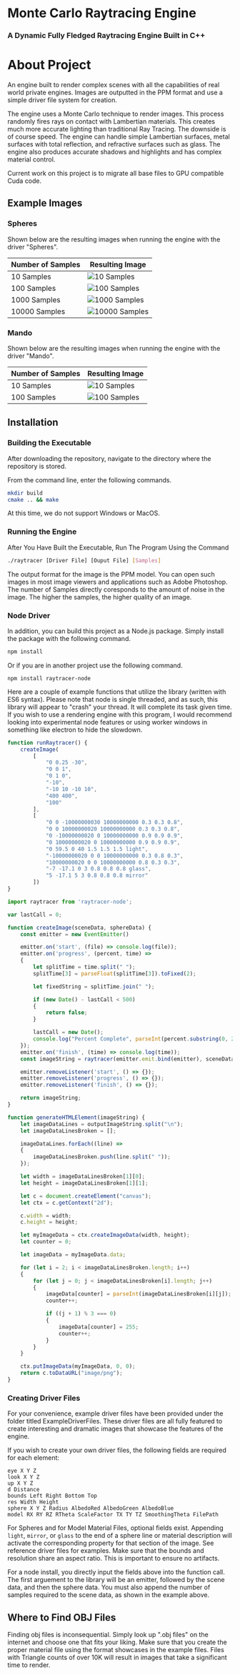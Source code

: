 # Monte Carlo Raytracing Engine

### A Dynamic Fully Fledged Raytracing Engine Built in C++

# About Project

An engine built to render complex scenes with all the capabilities of real world private engines. Images are outputted in the PPM format and use a simple driver file system for creation.

The engine uses a Monte Carlo technique to render images. This process randomly fires rays on contact with Lambertian materials. This creates much more accurate lighting than traditional Ray Tracing. The downside is of course speed. The engine can handle simple Lambertian surfaces, metal surfaces with total reflection, and refractive surfaces such as glass. The engine also produces accurate shadows and highlights and has complex material control.

Current work on this project is to migrate all base files to GPU compatible Cuda code.

## Example Images

### Spheres

Shown below are the resulting images when running the engine with the driver "Spheres".

| Number of Samples | Resulting Image |
| ----------------- | --------------- |
| 10 Samples | ![10 Samples](./ExampleDriverFiles/Spheres/Images/JPG/Spheres10.jpg) |
| 100 Samples | ![100 Samples](./ExampleDriverFiles/Spheres/Images/JPG/Spheres100.jpg) |
| 1000 Samples | ![1000 Samples](./ExampleDriverFiles/Spheres/Images/JPG/Spheres1000.jpg) |
| 10000 Samples | ![10000 Samples](./ExampleDriverFiles/Spheres/Images/JPG/Spheres10000.jpg) |

### Mando

Shown below are the resulting images when running the engine with the driver "Mando".

| Number of Samples | Resulting Image |
| ----------------- | --------------- |
| 10 Samples | ![10 Samples](./ExampleDriverFiles/Mando/Images/JPG/Mando10.jpg) |
| 100 Samples | ![100 Samples](./ExampleDriverFiles/Mando/Images/JPG/Mando100.jpg) |

## Installation

### Building the Executable

After downloading the repository, navigate to the directory where the repository is stored.

From the command line, enter the following commands.

``` bash
mkdir build
cmake .. && make
```

At this time, we do not support Windows or MacOS.

### Running the Engine

After You Have Built the Executable, Run The Program Using the Command 

``` bash
./raytracer [Driver File] [Ouput File] [Samples]
```

The output format for the image is the PPM model. You can open such images in most image viewers and applications such as Adobe Photoshop. The number of Samples directly coresponds to the amount of noise in the image. The higher the samples, the higher quality of an image.

### Node Driver

In addition, you can build this project as a Node.js package. Simply install the package with the following command.

```bash
npm install
```

Or if you are in another project use the following command.

```
npm install raytracer-node
```

Here are a couple of example functions that utilize the library (written with ES6 syntax). Please note that node is single threaded, and as such, this library will appear to "crash" your thread. It will complete its task given time. If you wish to use a rendering engine with this program, I would recommend looking into experimental node features or using worker windows in something like electron to hide the slowdown.

```javascript
function runRaytracer() {
    createImage(
        [
            "0 0.25 -30", 
            "0 0 1", 
            "0 1 0", 
            "-10", 
            "-10 10 -10 10", 
            "400 400", 
            "100"
        ],
		[
			"0 0 -10000000030 10000000000 0.3 0.3 0.8",
			"0 0 10000000020 10000000000 0.3 0.3 0.8",
			"0 -10000000020 0 10000000000 0.9 0.9 0.9",
			"0 10000000020 0 10000000000 0.9 0.9 0.9",
			"0 59.5 0 40 1.5 1.5 1.5 light",
			"-10000000020 0 0 10000000000 0.3 0.8 0.3",
			"10000000020 0 0 10000000000 0.8 0.3 0.3",
			"-7 -17.1 0 3 0.8 0.8 0.8 glass",
			"5 -17.1 5 3 0.8 0.8 0.8 mirror"
		])
}
```

```javascript
import raytracer from 'raytracer-node';

var lastCall = 0;

function createImage(sceneData, sphereData) {
    const emitter = new EventEmitter()

	emitter.on('start', (file) => console.log(file));
	emitter.on('progress', (percent, time) =>
	{
        let splitTime = time.split(" ");
        splitTime[3] = parseFloat(splitTime[3]).toFixed(2);

        let fixedString = splitTime.join(" ");

        if (new Date() - lastCall < 500)
        {
            return false;
        }

        lastCall = new Date();
        console.log("Percent Complete", parseInt(percent.substring(0, 2)), "Time Remaining", fixedString);
    });
    emitter.on('finish', (time) => console.log(time));
    const imageString = raytracer(emitter.emit.bind(emitter), sceneData, sphereData);

    emitter.removeListener('start', () => {});
	emitter.removeListener('progress', () => {});
	emitter.removeListener('finish', () => {});

    return imageString;
}
```

```javascript
function generateHTMLElement(imageString) {
    let imageDataLines = outputImageString.split("\n");
    let imageDataLinesBroken = [];

    imageDataLines.forEach((line) =>
    {
        imageDataLinesBroken.push(line.split(" "));
    });

    let width = imageDataLinesBroken[1][0];
    let height = imageDataLinesBroken[1][1];

    let c = document.createElement("canvas");
    let ctx = c.getContext("2d");

    c.width = width;
    c.height = height;

    let myImageData = ctx.createImageData(width, height);
    let counter = 0;

    let imageData = myImageData.data;

    for (let i = 2; i < imageDataLinesBroken.length; i++)
    {
        for (let j = 0; j < imageDataLinesBroken[i].length; j++)
        {
            imageData[counter] = parseInt(imageDataLinesBroken[i][j]);
            counter++;

            if ((j + 1) % 3 === 0)
            {
                imageData[counter] = 255;
                counter++;
            }
        }
    }

    ctx.putImageData(myImageData, 0, 0);
    return c.toDataURL("image/png");
}
```

### Creating Driver Files

For your convenience, example driver files have been provided under the folder titled ExampleDriverFiles. These driver
files are all fully featured to create interesting and dramatic images that showcase the features of the engine.

If you wish to create your own driver files, the following fields are required for each element:

```
eye X Y Z  
look X Y Z  
up X Y Z  
d Distance  
bounds Left Right Bottom Top  
res Width Height  
sphere X Y Z Radius AlbedoRed AlbedoGreen AlbedoBlue  
model RX RY RZ RTheta ScaleFactor TX TY TZ SmoothingTheta FilePath
```

For Spheres and for Model Material Files, optional fields exist. Appending `light`, `mirror`, or `glass` to the end of a sphere line or material description will activate the corresponding property for that section of the image. See reference driver files for examples. Make sure that the bounds and resolution share an aspect ratio. This is important to ensure no artifacts.

For a node install, you directly input the fields above into the function call. The first arguement to the library will be an emitter, followed by the scene data, and then the sphere data. You must also append the number of samples required to the scene data, as shown in the example above.

## Where to Find OBJ Files

Finding obj files is inconsequential. Simply look up ".obj files" on the internet and choose one that fits your liking.
Make sure that you create the proper material file using the format showcases in the example files. Files with Triangle counts of over 10K will result in images that take a significant time to render.
